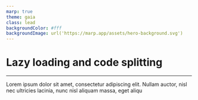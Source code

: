 ```yaml
---
marp: true
theme: gaia
class: lead
backgroundColor: #fff
backgroundImage: url('https://marp.app/assets/hero-background.svg')
---
```


# Lazy loading and code splitting

---

Lorem ipsum dolor sit amet, consectetur adipiscing elit. Nullam auctor, nisl nec ultricies lacinia, nunc nisl aliquam massa, eget aliqu
